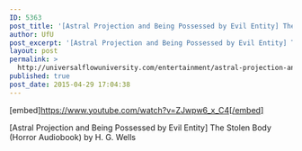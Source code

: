 ```yaml
---
ID: 5363
post_title: '[Astral Projection and Being Possessed by Evil Entity] The Stolen Body (Audiobook)'
author: UfU
post_excerpt: '[Astral Projection and Being Possessed by Evil Entity] The Stolen Body (Horror Audiobook) by H. G. Wells'
layout: post
permalink: >
  http://universalflowuniversity.com/entertainment/astral-projection-and-being-possessed-by-evil-entity-the-stolen-body-audiobook/
published: true
post_date: 2015-04-29 17:04:38
---
```

[embed]https://www.youtube.com/watch?v=ZJwpw6_x_C4[/embed]<br>
<p>[Astral Projection and Being Possessed by Evil Entity] The Stolen Body (Horror Audiobook) by H. G. Wells</p>